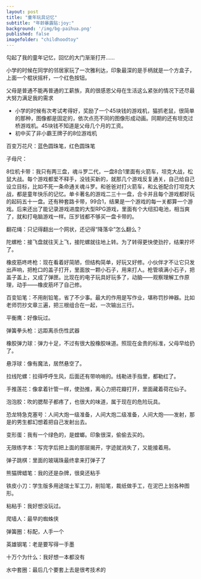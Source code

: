 ```yaml
---
layout: post
title: "童年玩具记忆"
subtitle: "年龄暴露贴:joy:"
background: '/img/bg-paihua.png'
published: false
imagefolder: "childhoodtoy"
---
```


勾起了我的童年记忆，回忆的大门渐渐打开……

小学的时候在同学的邻居家玩了一次雅利达，印象最深的是手柄就是一个方盒子，上面一个棍状摇杆，一个红色按钮。

父母是普通不能再普通的工薪族，真的很感恩父母在生活这么紧张的情况下还尽最大努力满足我的需求

- 小学的时候有次考试考得好，奖励了一个45块钱的游戏机，猫抓老鼠，很简单的那种，图像都是固定的，依次点亮不同的图像形成动画。同期的还有坦克过桥游戏机。45块钱不知道是父母几个月的工资。
- 初中买了非小霸王牌子的8位游戏机

百变万花尺：蓝色圆珠笔，红色圆珠笔

子母尺：

8位机卡带：我只有两三盘，魂斗罗二代，一盘8合1里面有火箭车，坦克大战，松鼠大战。每个游戏都爱不释手，没钱买新的，就那几个游戏反复通关，自己给自己设立目标，比如不死一条命通关魂斗罗。和爸爸对打火箭车，和幺爸配合打坦克大战，都是童年快乐的记忆。单卡著名的游戏二三十一盘，合卡并且每个游戏都好玩的起码五十一盘。还有种套路卡带，99合1，结果是一个游戏的每一关都算一个游戏。后来还出了能记录游戏进度的大型RPG游戏，里面有个大纽扣电池，相当爽了，就和打电脑游戏一样。压岁钱都不够买一盘卡带的。

翻花绳：只记得翻出一个网状，还记得“降落伞”怎么翻么？

陀螺枪：接飞盘就往天上飞，接陀螺就往地上转。为了转得更快使劲拧，结果拧坏了。

橡皮筋咚咚枪：现在看着好简陋，但结构简单，好玩又好修。小伙伴才不让它只发出声响，把枪口的盖子打开，里面放一颗小石子，用来打人。枪管填满小石子，把盖子盖上，又成了弹匣。比现在的电子玩具好玩多了，动脑——观察理解工作原理，动手——橡皮筋坏了自己修。

百变铅笔：不用削铅笔，省了不少事。最大的作用是写作业，堪称罚抄神器。比如老师罚抄文章三遍，把三根组合在一起，一次输出三行。

平衡鹰：好像玩过。

弹簧拳头枪：远距离杀伤性武器

橡胶弹力球：弹力十足，不过有很大股橡胶味道。照现在金贵的标准，父母早给扔了。

悬浮球：像有魔法，居然悬空了。

拉线陀螺：拉得呼呼生风，后面还有带响哨的。线勒进手指里，都勒红了。

手推莲花：像拿着针管一样，使劲推，离心力把花瓣打开，里面藏着荷花仙子。

泡泡胶：吹的腮帮子都疼了，也很大的味道，属于现在的危险玩具。

恐龙特急克塞号：人间大炮一级准备，人间大炮二级准备，人间大炮——发射，那是的男生都幻想着把自己发射出去。

变形蛋：我有一个绿色的，是螳螂。印象很深，偷偷去买的。

无限练字本：写完字后把上面的那层揭开，字迹就消失了，又能接着用。

弹子跳棋：里面的玻璃珠最终拿来打弹子了

熊猫牌蜡笔：我的还是杂牌，很臭还粘手

铁皮小刀：学生版多用途瑞士军工刀，削铅笔，裁纸做手工，在泥巴上划各种图形。

粘粘手：我好想没玩过。

爬墙人：最早的蜘蛛侠

弹簧圈：标配，人手一个

英雄钢笔：老是要写得一手墨

十万个为什么：我好想一本都没有

水中套圈：最后几个要套上去是很考技术的
